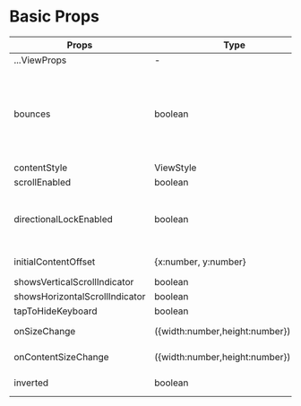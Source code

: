 # Basic Props


Props  |  Type  |  Default  |  description  
---- | ------ | --------- | --------
...ViewProps | - | | All props of [View](http://facebook.github.io/react-native/docs/view)
bounces | boolean | true | Bounces if the content offset is out of the content view. It won't be bounces on the horizontal direction if the content view is not wider than the wrapper view although bounces is true. But it will on the vertical direction.
contentStyle | ViewStyle | undefined | The style of the content view.
scrollEnabled | boolean | true | scrollEnabled
directionalLockEnabled | boolean | false | When true, the SpringScrollView will try to lock to only vertical or horizontal scrolling while dragging.
initialContentOffset | {x:number, y:number} | undefined | initial content offset. Only works when initiation.
showsVerticalScrollIndicator | boolean | true | showsVerticalScrollIndicator
showsHorizontalScrollIndicator | boolean | true | showsHorizontalScrollIndicator
tapToHideKeyboard | boolean | true | tapToHideKeyboard
onSizeChange | ({width:number,height:number})=>any | undefined | The callback when the wrapper view size changed.
onContentSizeChange | ({width:number,height:number})=>any | undefined | The callback when the content view size changed.
inverted | boolean | false | inverted. It is a service for LargeList.


